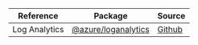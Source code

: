 | Reference | Package | Source |
|---|---|---|
|Log Analytics|[@azure/loganalytics](https://www.npmjs.com/package/@azure/loganalytics)|[Github](https://github.com/Azure/azure-sdk-for-js)|
